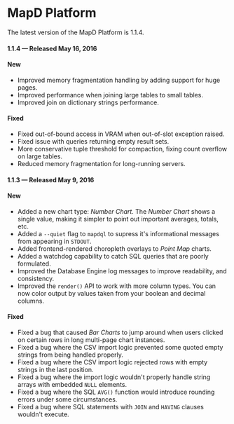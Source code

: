 # MapD Platform
The latest version of the MapD Platform is 1.1.4.


#### **1.1.4** — Released May 16, 2016

#### New
- Improved memory fragmentation handling by adding support for huge pages.
- Improved performance when joining large tables to small tables.
- Improved join on dictionary strings performance.

#### Fixed
- Fixed out-of-bound access in VRAM when out-of-slot exception raised.
- Fixed issue with queries returning empty result sets.
- More conservative tuple threshold for compaction, fixing count overflow on large tables.
- Reduced memory fragmentation for long-running servers.


#### **1.1.3** — Released May 9, 2016

#### New
- Added a new chart type: _Number Chart_. The _Number Chart_ shows a single value, making it simpler to point out important averages, totals, etc.
- Added a `--quiet` flag to `mapdql` to supress it's informational messages from appearing in `STDOUT`.
- Added frontend-rendered choropleth overlays to _Point Map_ charts.
- Added a watchdog capability to catch SQL queries that are poorly formulated.
- Improved the Database Engine log messages to improve readability, and consistency.
- Improved the `render()` API to work with more column types. You can now color output by values taken from your boolean and decimal columns.

#### Fixed
- Fixed a bug that caused _Bar Charts_ to jump around when users clicked on certain rows in long multi-page chart instances.
- Fixed a bug where the CSV import logic prevented some quoted empty strings from being handled properly.
- Fixed a bug where the CSV import logic rejected rows with empty strings in the last position.
- Fixed a bug where the import logic wouldn't properly handle string arrays with embedded `NULL` elements.
- Fixed a bug where the SQL `AVG()` function would introduce rounding errors under some circumstances.
- Fixed a bug where SQL statements with `JOIN` and `HAVING` clauses wouldn't execute.
